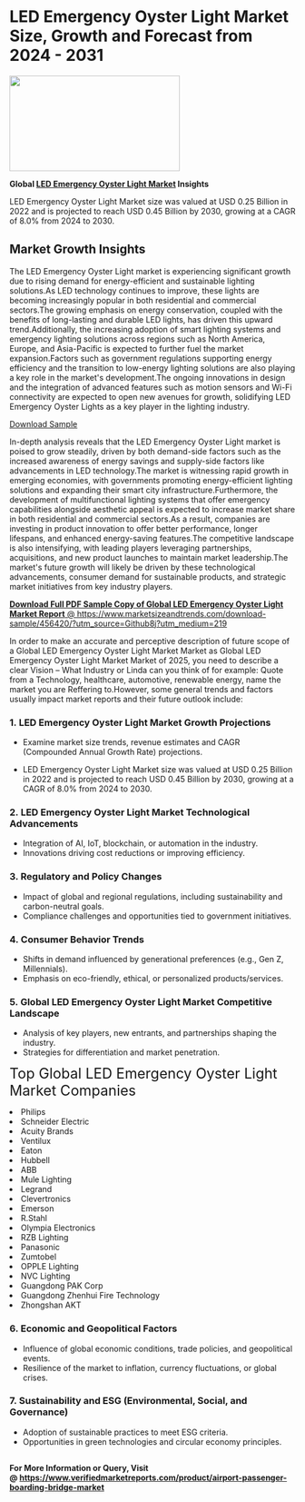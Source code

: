 <H1>LED Emergency Oyster Light Market Size, Growth and Forecast from 2024 - 2031</H1><img class="aligncenter size-medium wp-image-584254" src="https://thirdeyenews.in/wp-content/uploads/2024/09/Global-Market-Research-300x168.jpeg" alt="" width="300" height="168" /><p><strong>Global&nbsp;<a href="https://www.marketsizeandtrends.com/download-sample/456420/?utm_source=Github8j?utm_medium=219">LED Emergency Oyster Light Market</a> Insights</strong></p><p>LED Emergency Oyster Light Market size was valued at USD 0.25 Billion in 2022 and is projected to reach USD 0.45 Billion by 2030, growing at a CAGR of 8.0% from 2024 to 2030.</p><p><h2>Market Growth Insights</h2> <p>The LED Emergency Oyster Light market is experiencing significant growth due to rising demand for energy-efficient and sustainable lighting solutions.As LED technology continues to improve, these lights are becoming increasingly popular in both residential and commercial sectors.The growing emphasis on energy conservation, coupled with the benefits of long-lasting and durable LED lights, has driven this upward trend.Additionally, the increasing adoption of smart lighting systems and emergency lighting solutions across regions such as North America, Europe, and Asia-Pacific is expected to further fuel the market expansion.Factors such as government regulations supporting energy efficiency and the transition to low-energy lighting solutions are also playing a key role in the market's development.The ongoing innovations in design and the integration of advanced features such as motion sensors and Wi-Fi connectivity are expected to open new avenues for growth, solidifying LED Emergency Oyster Lights as a key player in the lighting industry.</p> <p><a href="#">Download Sample</a></p> <p>In-depth analysis reveals that the LED Emergency Oyster Light market is poised to grow steadily, driven by both demand-side factors such as the increased awareness of energy savings and supply-side factors like advancements in LED technology.The market is witnessing rapid growth in emerging economies, with governments promoting energy-efficient lighting solutions and expanding their smart city infrastructure.Furthermore, the development of multifunctional lighting systems that offer emergency capabilities alongside aesthetic appeal is expected to increase market share in both residential and commercial sectors.As a result, companies are investing in product innovation to offer better performance, longer lifespans, and enhanced energy-saving features.The competitive landscape is also intensifying, with leading players leveraging partnerships, acquisitions, and new product launches to maintain market leadership.The market's future growth will likely be driven by these technological advancements, consumer demand for sustainable products, and strategic market initiatives from key industry players.</p> <p><a href="#"></p><p><span class=""><strong>Download Full PDF Sample Copy of Global LED Emergency Oyster Light Market Report</strong> @ <a href="https://www.marketsizeandtrends.com/download-sample/456420/?utm_source=Github8j?utm_medium=219" target="_blank">https://www.marketsizeandtrends.com/download-sample/456420/?utm_source=Github8j?utm_medium=219</a></span></p><p>In order to make an accurate and perceptive description of future scope of a Global&nbsp;LED Emergency Oyster Light Market Market as Global&nbsp;LED Emergency Oyster Light Market Market of 2025, you need to describe a clear Vision &ndash; What Industry or Linda can you think of for example: Quote from a Technology, healthcare, automotive, renewable energy, name the market you are Reffering to.However, some general trends and factors usually impact market reports and their future outlook include:</p><h3>1.&nbsp;<strong>LED Emergency Oyster Light Market Growth Projections</strong></h3><ul><li>Examine market size trends, revenue estimates and CAGR (Compounded Annual Growth Rate) projections.</li><li><p>LED Emergency Oyster Light Market size was valued at USD 0.25 Billion in 2022 and is projected to reach USD 0.45 Billion by 2030, growing at a CAGR of 8.0% from 2024 to 2030.</p></li></ul><h3>2.&nbsp;<strong>LED Emergency Oyster Light Market Technological Advancements</strong></h3><ul><li>Integration of AI, IoT, blockchain, or automation in the industry.</li><li>Innovations driving cost reductions or improving efficiency.</li></ul><h3>3.&nbsp;<strong>Regulatory and Policy Changes</strong></h3><ul><li>Impact of global and regional regulations, including sustainability and carbon-neutral goals.</li><li>Compliance challenges and opportunities tied to government initiatives.</li></ul><h3>4.&nbsp;<strong>Consumer Behavior Trends</strong></h3><ul><li>Shifts in demand influenced by generational preferences (e.g., Gen Z, Millennials).</li><li>Emphasis on eco-friendly, ethical, or personalized products/services.</li></ul><h3>5.&nbsp;<strong>Global LED Emergency Oyster Light Market Competitive Landscape</strong></h3><ul><li>Analysis of key players, new entrants, and partnerships shaping the industry.</li><li>Strategies for differentiation and market penetration.</li></ul><p data-pm-slice="1 1 []"><span style="color: inherit; font-family: inherit; font-size: 25px;">Top Global LED Emergency Oyster Light Market Companies</span></p><div class="" data-test-id=""><p><li>Philips</li><li> Schneider Electric</li><li> Acuity Brands</li><li> Ventilux</li><li> Eaton</li><li> Hubbell</li><li> ABB</li><li> Mule Lighting</li><li> Legrand</li><li> Clevertronics</li><li> Emerson</li><li> R.Stahl</li><li> Olympia Electronics</li><li> RZB Lighting</li><li> Panasonic</li><li> Zumtobel</li><li> OPPLE Lighting</li><li> NVC Lighting</li><li> Guangdong PAK Corp</li><li> Guangdong Zhenhui Fire Technology</li><li> Zhongshan AKT</li></p></div><h3>6.&nbsp;<strong>Economic and Geopolitical Factors</strong></h3><ul><li>Influence of global economic conditions, trade policies, and geopolitical events.</li><li>Resilience of the market to inflation, currency fluctuations, or global crises.</li></ul><h3>7.&nbsp;<strong>Sustainability and ESG (Environmental, Social, and Governance)</strong></h3><ul><li>Adoption of sustainable practices to meet ESG criteria.</li><li>Opportunities in green technologies and circular economy principles.</li></ul><h2><strong style="font-size: 14px;">For More Information or Query, Visit @&nbsp;</strong><a style="background-color: #ffffff; font-size: 14px;" href="https://www.marketsizeandtrends.com/report/led-emergency-oyster-light-market/" target="_blank">https://www.verifiedmarketreports.com/product/airport-passenger-boarding-bridge-market</a></h2>